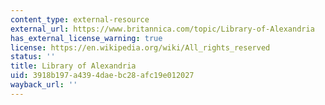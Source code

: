 ```yaml
---
content_type: external-resource
external_url: https://www.britannica.com/topic/Library-of-Alexandria
has_external_license_warning: true
license: https://en.wikipedia.org/wiki/All_rights_reserved
status: ''
title: Library of Alexandria
uid: 3918b197-a439-4dae-bc28-afc19e012027
wayback_url: ''
---
```

